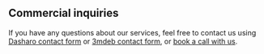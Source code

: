 Commercial inquiries
--------------------

If you have any questions about our services, feel free to contact us using
[Dasharo contact form](https://dasharo.com/pages/contact.html) or 
[3mdeb contact form](https://3mdeb.com/contact/), or [book a call with us](https://calendly.com/3mdeb/consulting-remote-meeting).
